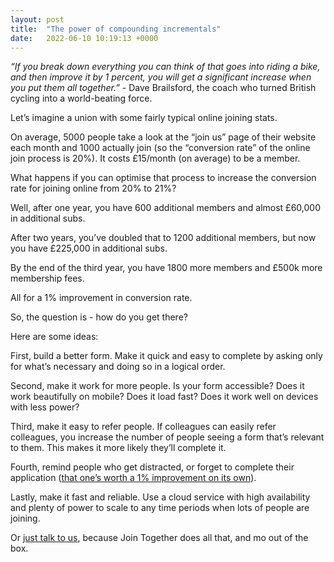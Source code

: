 ```yaml
---
layout: post
title:  "The power of compounding incrementals"
date:   2022-06-10 10:19:13 +0000
---
```


*“If you break down everything you can think of that goes into riding a bike, and then improve it by 1 percent, you will get a significant increase when you put them all together.”*  - Dave Brailsford, the coach who turned British cycling into a world-beating force.

Let’s imagine a union with some fairly typical online joining stats.

On average, 5000 people take a look at the “join us” page of their website each month and 1000 actually join (so the “conversion rate” of the online join process is 20%). It costs £15/month (on average) to be a member.

What happens if you can optimise that process to increase the conversion rate for joining online from 20% to 21%?

Well, after one year, you have 600 additional members and almost £60,000 in additional subs.

After two years, you’ve doubled that to 1200 additional members, but now you have £225,000 in additional subs.

By the end of the third year, you have 1800 more members and £500k more membership fees.

All for a 1% improvement in conversion rate.

So, the question is - how do you get there?

Here are some ideas:

First, build a better form. Make it quick and easy to complete by asking only for what’s necessary and doing so in a logical order.

Second, make it work for more people. Is your form accessible? Does it work beautifully on mobile? Does it load fast? Does it work well on devices with less power?

Third, make it easy to refer people. If colleagues can easily refer colleagues, you increase the number of people seeing a form that’s relevant to them. This makes it more likely they’ll complete it.

Fourth, remind people who get distracted, or forget to complete their application ([that one’s worth a 1% improvement on its own](/post/2022-05-29-do-now-or-do-later)).

Lastly, make it fast and reliable. Use a cloud service with high availability and plenty of power to scale to any time periods when lots of people are joining.

Or [just talk to us](https://calendly.com/join-together/hello), because Join Together does all that, and mo out of the box.
